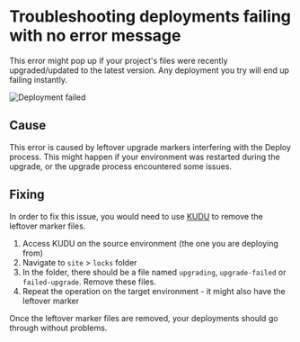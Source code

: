 # Troubleshooting deployments failing with no error message

This error might pop up if your project's files were recently upgraded/updated to the latest version. Any deployment you try will end up failing instantly.

![Deployment failed](../../../troubleshooting/deployments/images/deployment-failed.png)

## Cause

This error is caused by leftover upgrade markers interfering with the Deploy process. This might happen if your environment was restarted during the upgrade, or the upgrade process encountered some issues.

## Fixing

In order to fix this issue, you would need to use [KUDU](../../power-tools/) to remove the leftover marker files.

1. Access KUDU on the source environment (the one you are deploying from)
2. Navigate to `site` > `locks` folder
3. In the folder, there should be a file named `upgrading`, `upgrade-failed` or `failed-upgrade`. Remove these files.
4. Repeat the operation on the target environment - it might also have the leftover marker

Once the leftover marker files are removed, your deployments should go through without problems.
